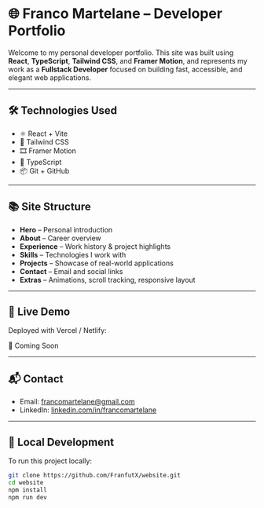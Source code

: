 # 🌐 Franco Martelane – Developer Portfolio

Welcome to my personal developer portfolio. This site was built using **React**, **TypeScript**, **Tailwind CSS**, and **Framer Motion**, and represents my work as a **Fullstack Developer** focused on building fast, accessible, and elegant web applications.

---

## 🛠️ Technologies Used

- ⚛️ React + Vite
- 💨 Tailwind CSS
- 🎞️ Framer Motion
- 🧠 TypeScript
- 📦 Git + GitHub

---

## 📚 Site Structure

- **Hero** – Personal introduction
- **About** – Career overview
- **Experience** – Work history & project highlights
- **Skills** – Technologies I work with
- **Projects** – Showcase of real-world applications
- **Contact** – Email and social links
- **Extras** – Animations, scroll tracking, responsive layout

---

## 🚀 Live Demo

Deployed with Vercel / Netlify:

🔗 Coming Soon

---

## 📬 Contact

- Email: [francomartelane@gmail.com](mailto:francomartelane@gmail.com)
- LinkedIn: [linkedin.com/in/francomartelane](https://linkedin.com/in/francomartelane)

---

## 🧪 Local Development

To run this project locally:

```bash
git clone https://github.com/FranfutX/website.git
cd website
npm install
npm run dev
```
